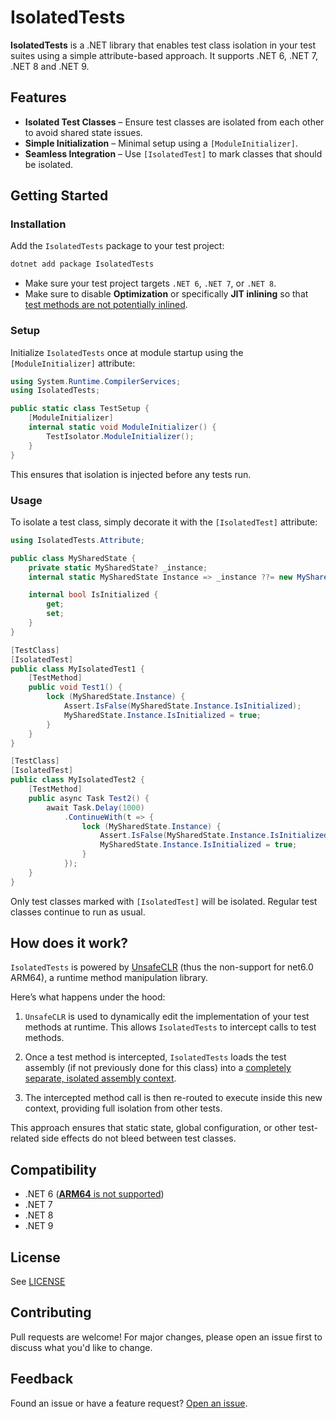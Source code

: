 # IsolatedTests

**IsolatedTests** is a .NET library that enables test class isolation in your test suites using a simple attribute-based approach. It supports .NET 6, .NET 7, .NET 8 and .NET 9.


## Features

- **Isolated Test Classes** – Ensure test classes are isolated from each other to avoid shared state issues.
- **Simple Initialization** – Minimal setup using a `[ModuleInitializer]`.
- **Seamless Integration** – Use `[IsolatedTest]` to mark classes that should be isolated.


## Getting Started

### Installation

Add the `IsolatedTests` package to your test project:

```bash
dotnet add package IsolatedTests
```

- Make sure your test project targets `.NET 6`, `.NET 7`, or `.NET 8`.
- Make sure to disable **Optimization** or specifically **JIT inlining** so that [test methods are not potentially inlined](https://github.com/Hathoute/UnsafeCLR?tab=readme-ov-file#limitations).


###  Setup

Initialize `IsolatedTests` once at module startup using the `[ModuleInitializer]` attribute:

```csharp
using System.Runtime.CompilerServices;
using IsolatedTests;

public static class TestSetup {
    [ModuleInitializer]
    internal static void ModuleInitializer() {
        TestIsolator.ModuleInitializer();
    }
}
```

This ensures that isolation is injected before any tests run.


### Usage

To isolate a test class, simply decorate it with the `[IsolatedTest]` attribute:

```csharp
using IsolatedTests.Attribute;

public class MySharedState {
    private static MySharedState? _instance;
    internal static MySharedState Instance => _instance ??= new MySharedState();

    internal bool IsInitialized {
        get;
        set;
    }
}

[TestClass]
[IsolatedTest]
public class MyIsolatedTest1 {
    [TestMethod]
    public void Test1() {
        lock (MySharedState.Instance) {
            Assert.IsFalse(MySharedState.Instance.IsInitialized);
            MySharedState.Instance.IsInitialized = true;
        }
    }
}

[TestClass]
[IsolatedTest]
public class MyIsolatedTest2 {
    [TestMethod]
    public async Task Test2() {
        await Task.Delay(1000)
            .ContinueWith(t => {
                lock (MySharedState.Instance) {
                    Assert.IsFalse(MySharedState.Instance.IsInitialized);
                    MySharedState.Instance.IsInitialized = true;
                }
            });
    }
}
```

Only test classes marked with `[IsolatedTest]` will be isolated. Regular test classes continue to run as usual.


## How does it work?

`IsolatedTests` is powered by [UnsafeCLR](https://github.com/Hathoute/UnsafeCLR) (thus the non-support for net6.0 ARM64), a runtime method manipulation library.

Here’s what happens under the hood:

1. `UnsafeCLR` is used to dynamically edit the implementation of your test methods at runtime. This allows `IsolatedTests` to intercept calls to test methods.

2. Once a test method is intercepted, `IsolatedTests` loads the test assembly (if not previously done for this class) into a [completely separate, isolated assembly context](https://learn.microsoft.com/en-us/dotnet/core/dependency-loading/understanding-assemblyloadcontext).

3. The intercepted method call is then re-routed to execute inside this new context, providing full isolation from other tests.

This approach ensures that static state, global configuration, or other test-related side effects do not bleed between test classes.


## Compatibility

-  .NET 6 ([**ARM64** is not supported](https://github.com/Hathoute/UnsafeCLR?tab=readme-ov-file#limitations))
-  .NET 7
-  .NET 8
-  .NET 9


## License

See [LICENSE](LICENSE)


## Contributing

Pull requests are welcome! For major changes, please open an issue first to discuss what you'd like to change.


## Feedback

Found an issue or have a feature request? [Open an issue](https://github.com/Hathoute/IsolatedTests/issues).


